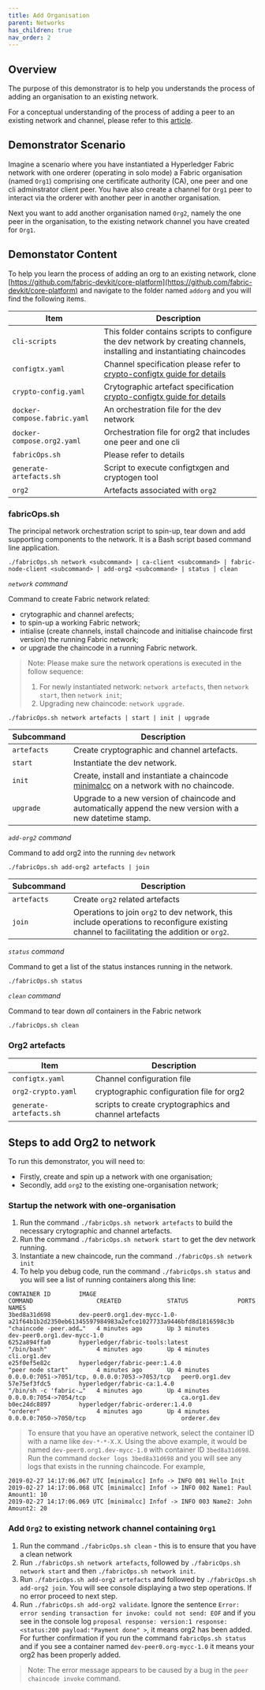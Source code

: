 ```yaml
---
title: Add Organisation
parent: Networks
has_children: true
nav_order: 2
---
```


## Overview

The purpose of this demonstrator is to help you understands the process of adding an organisation to an existing network.

For a conceptual understanding of the process of adding a peer to an existing network and channel, please refer to this [article](https://medium.com/@kctheservant/add-a-new-organization-on-existing-hyperledger-fabric-network-2c9e303955b2).

## Demonstrator Scenario

Imagine a scenario where you have instantiated a Hyperledger Fabric network with one orderer (operating in solo mode) a Fabric organisation (named `Org1`) comprising one certificate authority (CA), one peer and one cli adminstrator client peer. You have also create a channel for `Org1` peer to interact via the orderer with another peer in another organisation.

Next you want to add another organisation named `Org2`, namely the one peer in the organisation, to the existing network channel you have created for `Org1`.

## Demonstator Content

To help you learn the process of adding an org to an existing network, clone [https://github.com/fabric-devkit/core-platform](https://github.com/fabric-devkit/core-platform) and navigate to the folder named `addorg` and you will find the following items.

| Item | Description |
| --- | --- |
| `cli-scripts` | This folder contains scripts to configure the dev network by creating channels, installing and instantiating chaincodes |
| `configtx.yaml` | Channel specification please refer to [crypto-configtx guide for details](./crypto-configtx.md)  |
| `crypto-config.yaml` | Crytographic artefact specification [crypto-configtx guide for details](./crypto-configtx.md) |
| `docker-compose.fabric.yaml` | An orchestration file for the dev network |
| `docker-compose.org2.yaml` | Orchestration file for org2 that includes one peer and one cli |
| `fabricOps.sh` | Please refer to details |
| `generate-artefacts.sh` | Script to execute configtxgen and cryptogen tool |
| `org2` | Artefacts associated with `org2` |

### fabricOps.sh

The principal network orchestration script to spin-up, tear down and add supporting components to the network. It is a Bash script based command line application.

`./fabricOps.sh network <subcommand> | ca-client <subcommand> | fabric-node-client <subcommand> | add-org2 <subcommand> | status | clean`

*`network` command*

Command to create Fabric network related:

* crytographic and channel arefects;
* to spin-up a working Fabric network;
* intialise (create channels, install chaincode and initialise chaincode first version) the running Fabric network;
* or upgrade the chaincode in a running Fabric network.

> Note:
> Please make sure the network operations is executed in the follow sequence:
>
> 1. For newly instantiated network: `network artefacts`, then `network start`, then `network init`;
> 2. Upgrading new chaincode: `network upgrade`.

```shell
./fabricOps.sh network artefacts | start | init | upgrade
```

| Subcommand | Description |
| --- | --- |
| `artefacts` | Create cryptographic and channel artefacts. |
| `start` | Instantiate the dev network. |
| `init` | Create, install and instantiate a chaincode [minimalcc](../chaincodes/minimalcc) on a network with no chaincode. |
| `upgrade` | Upgrade to a new version of chaincode and automatically append the new version with a new datetime stamp. |

*`add-org2` command*

Command to add org2 into the running `dev` network

```shell
./fabricOps.sh add-org2 artefacts | join
```

| Subcommand | Description |
| --- | --- |
| `artefacts` | Create `org2` related artefacts |
| `join` | Operations to join `org2` to dev network, this include operations to reconfigure existing channel to facilitating the addition or `org2`. |

*`status` command*

Command to get a list of the status instances running in the network.

```shell
./fabricOps.sh status
```

*`clean` command*

Command to tear down *all* containers in the Fabric network

```shell
./fabricOps.sh clean
```

### Org2 artefacts

| Item | Description |
| --- | --- |
| `configtx.yaml` |  Channel configuration file  |
| `org2-crypto.yaml` | cryptographic configuration file for org2 |
| `generate-artefacts.sh`| scripts to create cryptographics and channel artefacts |

## Steps to add Org2 to network

To run this demonstrator, you will need to:

* Firstly, create and spin up a network with one organisation;
* Secondly, add `org2` to the existing one-organisation network;

### Startup the network with one-organisation

1. Run the command `./fabricOps.sh network artefacts` to build the necessary crytographic and channel artefacts.
2. Run the command `./fabricOps.sh network start` to get the dev network running.
3. Instantiate a new chaincode, run the command `./fabricOps.sh network init`
4. To help you debug code, run the command `./fabricOps.sh status` and you will see a list of running containers along this line:

```shell
CONTAINER ID        IMAGE                                                                                          COMMAND                  CREATED             STATUS              PORTS                                            NAMES
3bed8a31d698        dev-peer0.org1.dev-mycc-1.0-a21f64b1b2d2350eb61345597984983a2efce1027733a9446bfd8d1816598c3b   "chaincode -peer.add…"   4 minutes ago       Up 3 minutes                                                         dev-peer0.org1.dev-mycc-1.0
6252a894ffa0        hyperledger/fabric-tools:latest                                                                "/bin/bash"              4 minutes ago       Up 4 minutes                                                         cli.org1.dev
e25f0ef5e82c        hyperledger/fabric-peer:1.4.0                                                                  "peer node start"        4 minutes ago       Up 4 minutes        0.0.0.0:7051->7051/tcp, 0.0.0.0:7053->7053/tcp   peer0.org1.dev
57e75ef3fdc5        hyperledger/fabric-ca:1.4.0                                                                    "/bin/sh -c 'fabric-…"   4 minutes ago       Up 4 minutes        0.0.0.0:7054->7054/tcp                           ca.org1.dev
b0ec24dc8897        hyperledger/fabric-orderer:1.4.0                                                               "orderer"                4 minutes ago       Up 4 minutes        0.0.0.0:7050->7050/tcp                           orderer.dev
```

> To ensure that you have an operative network, select the container ID with a name like `dev-*-*-X.X`. Using the above example, it would be
> named `dev-peer0.org1.dev-mycc-1.0` with container ID `3bed8a31d698`. Run the command `docker logs 3bed8a31d698` and you will see any logs
> that exists in the running chaincode. For example,

```shell
2019-02-27 14:17:06.067 UTC [minimalcc] Info -> INFO 001 Hello Init
2019-02-27 14:17:06.068 UTC [minimalcc] Infof -> INFO 002 Name1: Paul Amount1: 10
2019-02-27 14:17:06.069 UTC [minimalcc] Infof -> INFO 003 Name2: John Amount2: 20
```

### Add `Org2` to existing network channel containing `Org1`

1. Run the command `./fabricOps.sh clean` - this is to ensure that you have a clean network
2. Run `./fabricOps.sh network artefacts`, followed by `./fabricOps.sh network start` and then `./fabricOps.sh network init`.
3. Run `./fabricOps.sh add-org2 artefacts` and followed by `./fabricOps.sh add-org2 join`. You will see console displaying a two step operations. If no error proceed to next step.
4. Run `./fabricOps.sh add-org2 validate`. Ignore the sentence `Error: error sending transaction for invoke: could not send: EOF` and if you see in the console log `proposal response: version:1 response:<status:200 payload:"Payment done" >`, it means org2 has been added. For further confirmation if you run the command `fabricOps.sh status` and if you see a container named `dev-peer0.org-mycc-1.0` it means your org2 has been properly added.

> Note:
> The error message appears to be caused by a bug in the `peer chaincode invoke` command.
